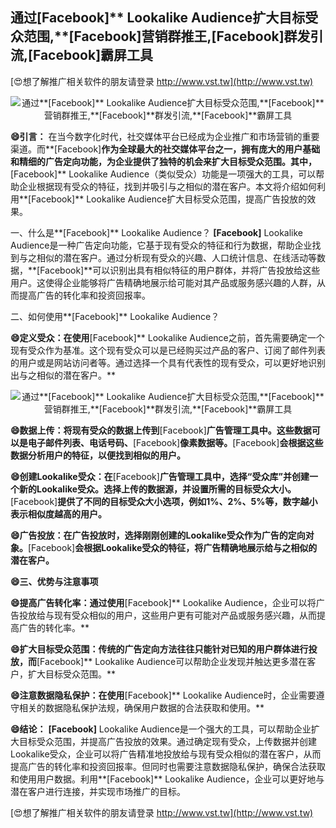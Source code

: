 ## **通过**[Facebook]** Lookalike Audience扩大目标受众范围,**[Facebook]**营销群推王,**[Facebook]**群发引流,**[Facebook]**霸屏工具**

[😍想了解推广相关软件的朋友请登录 http://www.vst.tw](http://www.vst.tw)

 <center><img src="https://vst.tw/MP4/tuiguang/png/1.png" alt="通过**[Facebook]** Lookalike Audience扩大目标受众范围,**[Facebook]**营销群推王,**[Facebook]**群发引流,**[Facebook]**霸屏工具"></center>

**😄引言：**
在当今数字化时代，社交媒体平台已经成为企业推广和市场营销的重要渠道。而**[Facebook]**作为全球最大的社交媒体平台之一，拥有庞大的用户基础和精细的广告定向功能，为企业提供了独特的机会来扩大目标受众范围。其中，**[Facebook]** Lookalike Audience（类似受众）功能是一项强大的工具，可以帮助企业根据现有受众的特征，找到并吸引与之相似的潜在客户。本文将介绍如何利用**[Facebook]** Lookalike Audience扩大目标受众范围，提高广告投放的效果。

一、什么是**[Facebook]** Lookalike Audience？
**[Facebook]** Lookalike Audience是一种广告定向功能，它基于现有受众的特征和行为数据，帮助企业找到与之相似的潜在客户。通过分析现有受众的兴趣、人口统计信息、在线活动等数据，**[Facebook]**可以识别出具有相似特征的用户群体，并将广告投放给这些用户。这使得企业能够将广告精确地展示给可能对其产品或服务感兴趣的人群，从而提高广告的转化率和投资回报率。

二、如何使用**[Facebook]** Lookalike Audience？

**😄定义受众：在使用**[Facebook]** Lookalike Audience之前，首先需要确定一个现有受众作为基准。这个现有受众可以是已经购买过产品的客户、订阅了邮件列表的用户或是网站访问者等。通过选择一个具有代表性的现有受众，可以更好地识别出与之相似的潜在客户。**

 <center><img src="https://vst.tw/MP4/tuiguang/png/1.png" alt="通过**[Facebook]** Lookalike Audience扩大目标受众范围,**[Facebook]**营销群推王,**[Facebook]**群发引流,**[Facebook]**霸屏工具"></center>

**😄数据上传：将现有受众的数据上传到**[Facebook]**广告管理工具中。这些数据可以是电子邮件列表、电话号码、**[Facebook]**像素数据等。**[Facebook]**会根据这些数据分析用户的特征，以便找到相似的用户。**

**😄创建Lookalike受众：在**[Facebook]**广告管理工具中，选择“受众库”并创建一个新的Lookalike受众。选择上传的数据源，并设置所需的目标受众大小。**[Facebook]**提供了不同的目标受众大小选项，例如1%、2%、5%等，数字越小表示相似度越高的用户。**

**😄广告投放：在广告投放时，选择刚刚创建的Lookalike受众作为广告的定向对象。**[Facebook]**会根据Lookalike受众的特征，将广告精确地展示给与之相似的潜在客户。**

**😄三、优势与注意事项**

**😄提高广告转化率：通过使用**[Facebook]** Lookalike Audience，企业可以将广告投放给与现有受众相似的用户，这些用户更有可能对产品或服务感兴趣，从而提高广告的转化率。**

**😄扩大目标受众范围：传统的广告定向方法往往只能针对已知的用户群体进行投放，而**[Facebook]** Lookalike Audience可以帮助企业发现并触达更多潜在客户，扩大目标受众范围。**

**😄注意数据隐私保护：在使用**[Facebook]** Lookalike Audience时，企业需要遵守相关的数据隐私保护法规，确保用户数据的合法获取和使用。**

**😄结论：**
**[Facebook]** Lookalike Audience是一个强大的工具，可以帮助企业扩大目标受众范围，并提高广告投放的效果。通过确定现有受众，上传数据并创建Lookalike受众，企业可以将广告精准地投放给与现有受众相似的潜在客户，从而提高广告的转化率和投资回报率。但同时也需要注意数据隐私保护，确保合法获取和使用用户数据。利用**[Facebook]** Lookalike Audience，企业可以更好地与潜在客户进行连接，并实现市场推广的目标。

[😍想了解推广相关软件的朋友请登录 http://www.vst.tw](http://www.vst.tw)



